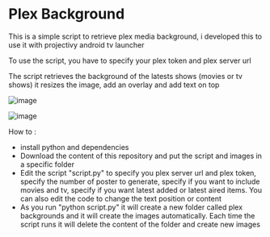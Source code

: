 # Plex Background

This is a simple script to retrieve plex media background, i developed this to use it with projectivy android tv launcher

To use the script, you have to specify your plex token and plex server url

The script retrieves the background of the latests shows (movies or tv shows)
it resizes the image, add an overlay and add text on top

![image](https://github.com/adelatour11/plexbackground/assets/1473994/3cf48b69-1b4f-45d5-8f46-565864994660)

![image](https://github.com/adelatour11/plexbackground/assets/1473994/d1886abd-5102-476c-b020-7466b5aa4be1)



How to :
- install python and dependencies
- Download the content of this repository and put the script and images in a specific folder
- Edit the script "script.py" to specify you plex server url and plex token, specify the number of poster to generate, specify if you want to include movies and tv, specify if you want latest added or latest aired items. You can also edit the code to change the text position or content
- As you run "python script.py" it will create a new folder called plex backgrounds and it will create the images automatically. Each time the script runs it will delete the content of the folder and create new images


